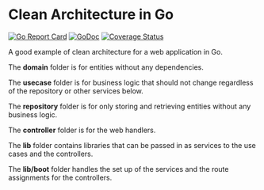 # Clean Architecture in Go

[![Go Report Card](https://goreportcard.com/badge/cloudtamer/portal)](https://goreportcard.com/report/cloudtamer/portal)
[![GoDoc](https://godoc.org/cloudtamer/portal?status.svg)](https://godoc.org/cloudtamer/portal)
[![Coverage Status](https://coveralls.io/repos/github/pt-arvind/gocleanarchitecture/badge.svg?branch=master&randid=4)](https://coveralls.io/github/pt-arvind/gocleanarchitecture?branch=master)

A good example of clean architecture for a web application in Go.

The **domain** folder is for entities without any dependencies.

The **usecase** folder is for business logic that should not change regardless
of the repository or other services below.

The **repository** folder is for only storing and retrieving entities without
any business logic.

The **controller** folder is for the web handlers.

The **lib** folder contains libraries that can be passed in as services to the
use cases and the controllers.

The **lib/boot** folder handles the set up of the services and the route
assignments for the controllers.